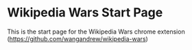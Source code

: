 # Wikipedia Wars Start Page

This is the start page for the Wikipedia Wars chrome extension (https://github.com/wangandrew/wikipedia-wars)
